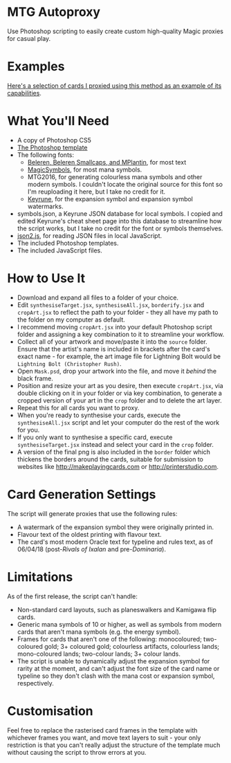 # MTG Autoproxy
Use Photoshop scripting to easily create custom high-quality Magic proxies for casual play.

# Examples
[Here's a selection of cards I proxied using this method as an example of its capabilities](https://imgur.com/a/kG2UM).

# What You'll Need
* A copy of Photoshop CS5
* [The Photoshop template](https://drive.google.com/file/d/1h9Xm2j-dd-kHm0gNlP_APIlA25X40DsR/view)
* The following fonts:
  * [Beleren, Beleren Smallcaps, and MPlantin](https://github.com/magarena/magarena/tree/master/resources/cardbuilder/fonts), for most text
  * [MagicSymbols](http://www.fontsner.com/font/Magic_Symbols_2008-78839.html), for most mana symbols.
  * MTG2016, for generating colourless mana symbols and other modern symbols. I couldn't locate the original source for this font so I'm reuploading it here, but I take no credit for it. 
  * [Keyrune](https://andrewgioia.github.io/Keyrune/index.html), for the expansion symbol and expansion symbol watermarks.
 * symbols.json, a Keyrune JSON database for local symbols. I copied and edited Keyrune's cheat sheet page into this database to streamline how the script works, but I take no credit for the font or symbols themselves.
 * [json2.js](https://github.com/douglascrockford/JSON-js), for reading JSON files in local JavaScript.
 * The included Photoshop templates.
 * The included JavaScript files.

# How to Use It
* Download and expand all files to a folder of your choice.
* Edit `synthesiseTarget.jsx`, `synthesiseAll.jsx`, `borderify.jsx` and `cropArt.jsx` to reflect the path to your folder - they all have my path to the folder on my computer as default.
* I recommend moving `cropArt.jsx` into your default Photoshop script folder and assigning a key combination to it to streamline your workflow.
* Collect all of your artwork and move/paste it into the `source` folder. Ensure that the artist's name is included in brackets after the card's exact name - for example, the art image file for Lightning Bolt would be `Lightning Bolt (Christopher Rush)`.
* Open `Mask.psd`, drop your artwork into the file, and move it *behind* the black frame. 
* Position and resize your art as you desire, then execute `cropArt.jsx`, via double clicking on it in your folder or via key combination, to generate a cropped version of your art in the `crop` folder and to delete the art layer. 
* Repeat this for all cards you want to proxy.
* When you're ready to synthesise your cards, execute the `synthesiseAll.jsx` script and let your computer do the rest of the work for you. 
* If you only want to synthesise a specific card, execute `synthesiseTarget.jsx` instead and select your card in the `crop` folder. 
* A version of the final png is also included in the `border` folder which thickens the borders around the cards, suitable for submission to websites like http://makeplayingcards.com or http://printerstudio.com. 

# Card Generation Settings
The script will generate proxies that use the following rules:
* A watermark of the expansion symbol they were originally printed in.
* Flavour text of the oldest printing with flavour text. 
* The card's most modern Oracle text for typeline and rules text, as of 06/04/18 (post-*Rivals of Ixalan* and pre-*Dominaria*).

# Limitations
As of the first release, the script can't handle:
* Non-standard card layouts, such as planeswalkers and Kamigawa flip cards. 
* Generic mana symbols of 10 or higher, as well as symbols from modern cards that aren't mana symbols (e.g. the energy symbol). 
* Frames for cards that aren't one of the following: monocoloured; two-coloured gold; 3+ coloured gold; colourless artifacts, colourless lands; mono-coloured lands; two-colour lands; 3+ colour lands.
* The script is unable to dynamically adjust the expansion symbol for rarity at the moment, and can't adjust the font size of the card name or typeline so they don't clash with the mana cost or expansion symbol, respectively.

# Customisation
Feel free to replace the rasterised card frames in the template with whichever frames you want, and move text layers to suit - your only restriction is that you can't really adjust the structure of the template much without causing the script to throw errors at you. 
